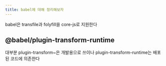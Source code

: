```yaml
---
title: babel에 대해 정리해보자
---
```

babel은 transfile과 folyfill을 core-js로 지원한다
## @babel/plugin-transform-runtime
대부분 plugin-transform~은 개발용으로 쓰이나 plugin-transform-runtime는 배포된 코드에 의존한다